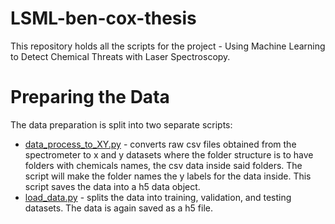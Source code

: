 # LSML-ben-cox-thesis

This repository holds all the scripts for the project - Using Machine Learning to Detect Chemical Threats with Laser
Spectroscopy.

# Preparing the Data 

The data preparation is split into two separate scripts:

- [data_process_to_XY.py](data_process_to_XY.py) - converts raw csv files obtained from the spectrometer to x and 
  y datasets where the folder structure is to have folders with chemicals names, the csv data inside said folders. 
  The script will make the folder names the y labels for the data inside. This script saves the data into a h5 data
  object. 
- [load_data.py](load_data.py) - splits the data into training, validation, and testing datasets. The data is again
  saved as a h5 file.



